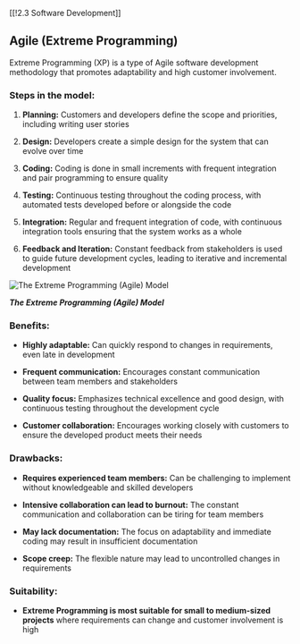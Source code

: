 [[!2.3 Software Development]]

## Agile (Extreme Programming)

Extreme Programming (XP) is a type of Agile software development methodology that promotes adaptability and high customer involvement.

### Steps in the model:

1. **Planning:** Customers and developers define the scope and priorities, including writing user stories
    
2. **Design:** Developers create a simple design for the system that can evolve over time
    
3. **Coding:** Coding is done in small increments with frequent integration and pair programming to ensure quality
    
4. **Testing:** Continuous testing throughout the coding process, with automated tests developed before or alongside the code
    
5. **Integration:** Regular and frequent integration of code, with continuous integration tools ensuring that the system works as a whole
    
6. **Feedback and Iteration:** Constant feedback from stakeholders is used to guide future development cycles, leading to iterative and incremental development
    

![The Extreme Programming (Agile) Model](https://cdn.savemyexams.com/cdn-cgi/image/f=auto,width=3840/https://cdn.savemyexams.com/uploads/2023/08/software-development-methodology-agile-model-alevel.png)

_**The Extreme Programming (Agile) Model**_

### Benefits:

- **Highly adaptable:** Can quickly respond to changes in requirements, even late in development
    
- **Frequent communication:** Encourages constant communication between team members and stakeholders
    
- **Quality focus:** Emphasizes technical excellence and good design, with continuous testing throughout the development cycle
    
- **Customer collaboration:** Encourages working closely with customers to ensure the developed product meets their needs
    

### Drawbacks:

- **Requires experienced team members:** Can be challenging to implement without knowledgeable and skilled developers
    
- **Intensive collaboration can lead to burnout:** The constant communication and collaboration can be tiring for team members
    
- **May lack documentation:** The focus on adaptability and immediate coding may result in insufficient documentation
    
- **Scope creep:** The flexible nature may lead to uncontrolled changes in requirements
    

### Suitability:

- **Extreme Programming is most suitable for small to medium-sized projects** where requirements can change and customer involvement is high